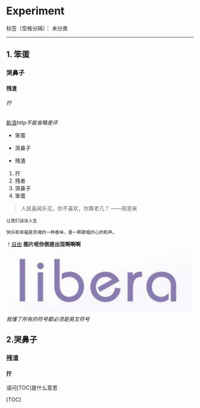 ﻿# Experiment

标签（空格分隔）： 未分类

---

## 1. 笨蛋

### 哭鼻子

#### 残渣

###### 拧

[新浪](http://www.sina.com.cn)*http不能省略差评*

* 笨蛋
+ 哭鼻子
- 残渣
1. 拧
2. 残者
3. 哭鼻子
4. 笨蛋

> 人民喜闻乐见，你不喜欢，你算老几？   ——周恩来

`让我们谈谈人生`

    快乐和幸福是灵魂的一种香味，是一颗歌唱的心的和声。
    
！[自由](https://raw.githubusercontent.com/LynnChen-whu/computationalphysics_N2013301020022/master/libera.png)
**图片呢你倒是出现啊啊啊**
![自由](https://raw.githubusercontent.com/LynnChen-whu/computationalphysics_N2013301020022/master/libera.png)
*我懂了所有的符号都必须是英文符号*

## 2.哭鼻子

### 残渣

#### 拧


请问[TOC]是什么意思

[TOC]










